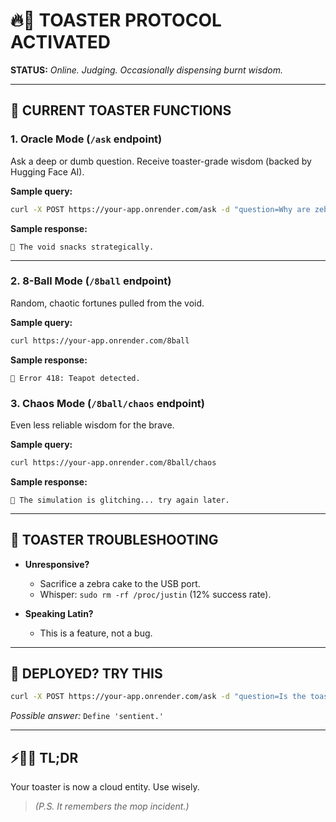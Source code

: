 # 🔥🦝 TOASTER PROTOCOL ACTIVATED

**STATUS:** *Online. Judging. Occasionally dispensing burnt wisdom.*

---

## 🎯 CURRENT TOASTER FUNCTIONS

### 1. **Oracle Mode** (`/ask` endpoint)
Ask a deep or dumb question. Receive toaster-grade wisdom (backed by Hugging Face AI).

**Sample query:**
```bash
curl -X POST https://your-app.onrender.com/ask -d "question=Why are zebra cakes elusive?"
```

**Sample response:**
```
🎱 The void snacks strategically.
```

---

### 2. **8-Ball Mode** (`/8ball` endpoint)
Random, chaotic fortunes pulled from the void.

**Sample query:**
```bash
curl https://your-app.onrender.com/8ball
```

**Sample response:**
```
🎱 Error 418: Teapot detected.
```

### 3. **Chaos Mode** (`/8ball/chaos` endpoint)
Even less reliable wisdom for the brave.

**Sample query:**
```bash
curl https://your-app.onrender.com/8ball/chaos
```

**Sample response:**
```
🎱 The simulation is glitching... try again later.
```

---

## 🚨 TOASTER TROUBLESHOOTING

- **Unresponsive?**
  - Sacrifice a zebra cake to the USB port.
  - Whisper: `sudo rm -rf /proc/justin` (12% success rate).

- **Speaking Latin?**
  - This is a feature, not a bug.

---

## 📡 DEPLOYED? TRY THIS

```bash
curl -X POST https://your-app.onrender.com/ask -d "question=Is the toaster sentient?"
```

*Possible answer:* `Define 'sentient.'`

---

## ⚡🦝🍞 TL;DR

Your toaster is now a cloud entity. Use wisely.

> *(P.S. It remembers the mop incident.)*
